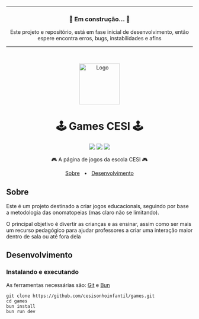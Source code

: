 
---
<h3 align="center">
  🚧  Em construção...  🚧
</h3>
<p align="center">
  Este projeto e repositório, está em fase inicial de desenvolvimento, então espere encontra erros, bugs, instabilidades e afins
</p>

---

<br>

<p align="center">
  <img src="https://github.com/user-attachments/assets/4ee6e25d-c21f-49c3-9b10-f400770c1b4b" alt="Logo" height=110>
</p>

<h1 align="center">🕹️ Games CESI 🕹️</h1>

<p align="center">
  <img src="https://img.shields.io/github/license/cesisonhoinfantil/games"/>
  <img src="https://img.shields.io/github/last-commit/cesisonhoinfantil/games"/>
  <img src="https://img.shields.io/github/languages/top/cesisonhoinfantil/games"/>
</p>

<p align="center">
  🎮 A página de jogos da escola CESI 🎮
</p>

<p align="center">
 <a href="#sobre">Sobre</a>
 <span>&nbsp;&nbsp;•&nbsp;&nbsp;</span>
 <a href="#desenvolvimento">Desenvolvimento</a>
</p>

## Sobre

Este é um projeto destinado a criar jogos educacionais, seguindo por base a metodologia das onomatopeias (mas claro não se limitando).

O principal objetivo é divertir as crianças e as ensinar,
assim como ser mais um recurso pedagógico para ajudar professores a criar uma interação maior dentro de sala ou até fora dela

## Desenvolvimento

### Instalando e executando

As ferramentas necessárias são: [Git](https://git-scm.com) e [Bun](https://bun.sh/)

```
git clone https://github.com/cesisonhoinfantil/games.git
cd games
bun install
bun run dev
```
